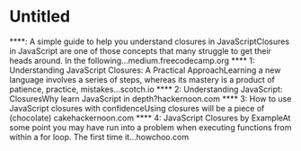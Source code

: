 # Untitled

****: A simple guide to help you understand closures in JavaScriptClosures in JavaScript are one of those concepts that many struggle to get their heads around. In the following…medium.freecodecamp.org
**** 1: Understanding JavaScript Closures: A Practical ApproachLearning a new language involves a series of steps, whereas its mastery is a product of patience, practice, mistakes…scotch.io
**** 2: Understanding JavaScript: ClosuresWhy learn JavaScript in depth?hackernoon.com
**** 3: How to use JavaScript closures with confidenceUsing closures will be a piece of (chocolate) cakehackernoon.com
**** 4: JavaScript Closures by ExampleAt some point you may have run into a problem when executing functions from within a for loop. The first time it…howchoo.com